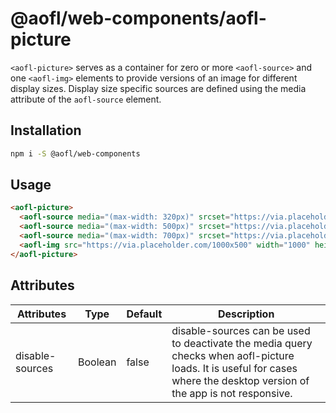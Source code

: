 # @aofl/web-components/aofl-picture

`<aofl-picture>` serves as a container for zero or more `<aofl-source>` and one `<aofl-img>` elements to provide versions of an image for different display sizes. Display size specific sources are defined using the media attribute of the `aofl-source` element.

## Installation
```bash
npm i -S @aofl/web-components
```

## Usage
```html
<aofl-picture>
  <aofl-source media="(max-width: 320px)" srcset="https://via.placeholder.com/300x150" width="300" height="150"></aofl-source>
  <aofl-source media="(max-width: 500px)" srcset="https://via.placeholder.com/500x250" width="500" height="250"></aofl-source>
  <aofl-source media="(max-width: 700px)" srcset="https://via.placeholder.com/700x350" width="700" height="350"></aofl-source>
  <aofl-img src="https://via.placeholder.com/1000x500" width="1000" height="500"></aofl-img>
</aofl-picture>
```

## Attributes
| Attributes      | Type    | Default | Description                                                                                                                                                              |
|-----------------|---------|---------|--------------------------------------------------------------------------------------------------------------------------------------------------------------------------|
| disable-sources | Boolean | false   | disable-sources can be used to deactivate the media query checks when aofl-picture loads. It is useful for cases where the desktop version of the app is not responsive. |
